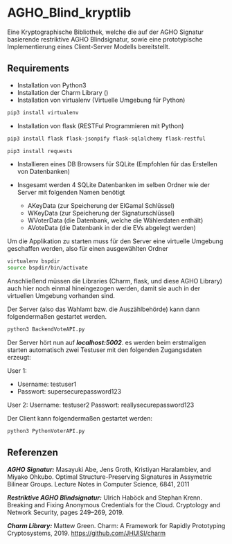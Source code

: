 # AGHO_Blind_kryptlib

Eine Kryptographische Bibliothek, welche die auf der AGHO Signatur basierende restriktive AGHO Blindsignatur, sowie eine prototypische Implementierung eines Client-Server Modells bereitstellt.

## Requirements

- Installation von Python3
- Installation der Charm Library ()
- Installation von virtualenv (Virtuelle Umgebung für Python)

```sh
pip3 install virtualenv
```

- Installation von flask (RESTFul Programmieren mit Python)

```sh
pip3 install flask flask-jsonpify flask-sqlalchemy flask-restful
```

```sh
pip3 install requests
```
- Installieren eines DB Browsers für SQLite (Empfohlen für das Erstellen von Datenbanken)

- Insgesamt werden 4 SQLite Datenbanken im selben Ordner wie der Server mit folgenden Namen benötigt
  - AKeyData (zur Speicherung der ElGamal Schlüssel)
  - WKeyData (zur Speicherung der Signaturschlüssel)
  - WVoterData (die Datenbank, welche die Wählerdaten enthält)
  - AVoteData (die Datenbank in der die EVs abgelegt werden)

Um die Applikation zu starten muss für den Server eine virtuelle Umgebung geschaffen werden, also für einen ausgewählten Ordner

```sh
virtualenv bspdir
source bspdir/bin/activate
```

Anschließend müssen die Libraries (Charm, flask, und diese AGHO Library) auch hier noch einmal hineingezogen werden, damit sie auch in der virtuellen Umgebung vorhanden sind.

Der Server (also das Wahlamt bzw. die Auszählbehörde) kann dann folgendermaßen gestartet werden.

```sh
python3 BackendVoteAPI.py
```

Der Server hört nun auf ***localhost:5002***. es werden beim erstmaligen starten automatisch zwei Testuser mit den folgenden Zugangsdaten erzeugt:

User 1:
- Username: testuser1
- Passwort: supersecurepassword123

User 2:
Username: testuser2
Passwort: reallysecurepassword123

Der Client kann folgendermaßen gestartet werden:

```sh
python3 PythonVoterAPI.py
```

## Referenzen

***AGHO Signatur:*** Masayuki Abe, Jens Groth, Kristiyan Haralambiev, and Miyako Ohkubo. Optimal Structure-Preserving Signatures in Assymetric Bilinear Groups. Lecture Notes in Computer Science, 6841, 2011

***Restriktive AGHO Blindsignatur:*** Ulrich Haböck and Stephan Krenn. Breaking and Fixing Anonymous Credentials for the Cloud. Cryptology and Network Security, pages 249–269, 2019.

***Charm Library:*** Mattew Green. Charm: A Framework for Rapidly Prototyping Cryptosystems, 2019. https://github.com/JHUISI/charm 
